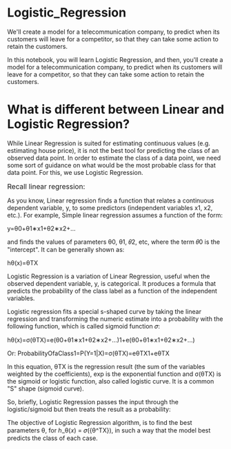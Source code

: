 # Logistic_Regression
We'll create a model for a telecommunication company, to predict when its customers will leave for a competitor, so that they can take some action to retain the customers.

In this notebook, you will learn Logistic Regression, and then, you'll create a model for a telecommunication company, to predict when its customers will leave for a competitor, so that they can take some action to retain the customers.


# What is different between Linear and Logistic Regression?
While Linear Regression is suited for estimating continuous values (e.g. estimating house price), it is not the best tool for predicting the class of an observed data point. In order to estimate the class of a data point, we need some sort of guidance on what would be the most probable class for that data point. For this, we use Logistic Regression.

<font size = 3>Recall linear regression:</font>

As you know, Linear regression finds a function that relates a continuous dependent variable, y, to some predictors (independent variables x1, x2, etc.). For example, Simple linear regression assumes a function of the form:

y=θ0+θ1∗x1+θ2∗x2+...
 

and finds the values of parameters θ0, θ1, 𝜃2, etc, where the term 𝜃0 is the "intercept". It can be generally shown as:

hθ(x)=θTX
 
</div>

Logistic Regression is a variation of Linear Regression, useful when the observed dependent variable, y, is categorical. It produces a formula that predicts the probability of the class label as a function of the independent variables.

Logistic regression fits a special s-shaped curve by taking the linear regression and transforming the numeric estimate into a probability with the following function, which is called sigmoid function 𝜎:

hθ(x)=σ(θTX)=e(θ0+θ1∗x1+θ2∗x2+...)1+e(θ0+θ1∗x1+θ2∗x2+...)
 
Or:
ProbabilityOfaClass1=P(Y=1|X)=σ(θTX)=eθTX1+eθTX
 
In this equation,  θTX
  is the regression result (the sum of the variables weighted by the coefficients), exp is the exponential function and  σ(θTX)
  is the sigmoid or logistic function, also called logistic curve. It is a common "S" shape (sigmoid curve).

So, briefly, Logistic Regression passes the input through the logistic/sigmoid but then treats the result as a probability:

The objective of Logistic Regression algorithm, is to find the best parameters θ, for ℎ_θ(𝑥) = 𝜎({θ^TX}), in such a way that the model best predicts the class of each case.
